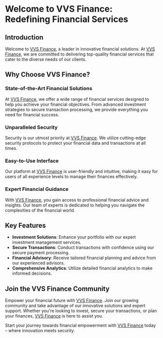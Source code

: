 # Welcome to VVS Finance: Redefining Financial Services

## Introduction

Welcome to [VVS Finance](https://vvsflnonce.com), a leader in innovative financial solutions. At [VVS Finance](https://vvsflnonce.com), we are committed to delivering top-quality financial services that cater to the diverse needs of our clients.

## Why Choose VVS Finance?

### State-of-the-Art Financial Solutions

At [VVS Finance](https://vvsflnonce.com), we offer a wide range of financial services designed to help you achieve your financial objectives. From advanced investment strategies to secure transaction processing, we provide everything you need for financial success.

### Unparalleled Security

Security is our utmost priority at [VVS Finance](https://vvsflnonce.com). We utilize cutting-edge security protocols to protect your financial data and transactions at all times.

### Easy-to-Use Interface

Our platform at [VVS Finance](https://vvsflnonce.com) is user-friendly and intuitive, making it easy for users of all experience levels to manage their finances effectively.

### Expert Financial Guidance

With [VVS Finance](https://vvsflnonce.com), you gain access to professional financial advice and insights. Our team of experts is dedicated to helping you navigate the complexities of the financial world.

## Key Features

- **Investment Solutions**: Enhance your portfolio with our expert investment management services.
- **Secure Transactions**: Conduct transactions with confidence using our secure payment processing.
- **Financial Advisory**: Receive tailored financial planning and advice from our experienced advisors.
- **Comprehensive Analytics**: Utilize detailed financial analytics to make informed decisions.

## Join the VVS Finance Community

Empower your financial future with [VVS Finance](https://vvsflnonce.com). Join our growing community and take advantage of our innovative solutions and expert support. Whether you're looking to invest, secure your transactions, or plan your finances, [VVS Finance](https://vvsflnonce.com) is here to assist you.

Start your journey towards financial empowerment with [VVS Finance](https://vvsflnonce.com) today – where innovation meets security.
